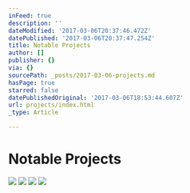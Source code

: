 ```yaml
---
inFeed: true
description: ''
dateModified: '2017-03-06T20:37:46.472Z'
datePublished: '2017-03-06T20:37:47.254Z'
title: Notable Projects
author: []
publisher: {}
via: {}
sourcePath: _posts/2017-03-06-projects.md
hasPage: true
starred: false
datePublishedOriginal: '2017-03-06T18:53:44.607Z'
url: projects/index.html
_type: Article

---
```

# Notable Projects
![](https://the-grid-user-content.s3-us-west-2.amazonaws.com/3eeeb90d-a7e7-4b52-880c-ec84dc9c76fe.jpg)
![](https://imgflo.herokuapp.com/graph/2b2431f8e7ba7b0/f82cf4bd161918ec820452d9122ab860/croprotate.png?cropheight=984&cropwidth=976&degrees=0&input=https%3A%2F%2Fthe-grid-user-content.s3-us-west-2.amazonaws.com%2Fdad9e15a-8638-4ce9-b893-15475ade1450.png&x=24&y=20)
![](https://imgflo.herokuapp.com/graph/2b2431f8e7ba7b0/a814674117d945581a4d902391bf4220/croprotate.png?cropheight=1397&cropwidth=1984&degrees=0&input=https%3A%2F%2Fthe-grid-user-content.s3-us-west-2.amazonaws.com%2Fe1ea2e72-223c-4ba9-b205-8d7711b9f010.png&x=0&y=314)
![](https://the-grid-user-content.s3-us-west-2.amazonaws.com/7af1a751-a307-4376-be83-fd04203539c7.png)